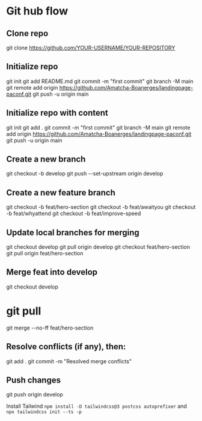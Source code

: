 # Git hub flow

## Clone repo
git clone https://github.com/YOUR-USERNAME/YOUR-REPOSITORY


## Initialize repo
git init
git add README.md
git commit -m "first commit"
git branch -M main
git remote add origin https://github.com/Amatcha-Boanerges/landingpage-paconf.git
git push -u origin main

## Initialize repo with content

git init
git add .
git commit -m "first commit"
git branch -M main
git remote add origin https://github.com/Amatcha-Boanerges/landingpage-paconf.git
git push -u origin main


## Create a new branch
git checkout -b develop
git push --set-upstream origin develop

## Create a new feature branch

git checkout -b feat/hero-section
git checkout -b feat/awaityou
git checkout -b feat/whyattend
git checkout -b feat/improve-speed

## Update local branches for merging

git checkout develop
git pull origin develop
git checkout feat/hero-section
git pull origin feat/hero-section

## Merge feat into develop

git checkout develop
# git pull
git merge --no-ff feat/hero-section

## Resolve conflicts (if any), then:

git add .
git commit -m "Resolved merge conflicts"

## Push changes
git push origin develop

Install Tailwind `npm install -D tailwindcss@3 postcss autoprefixer` and `npx tailwindcss init --ts -p`
